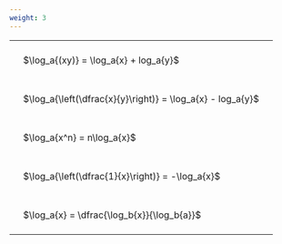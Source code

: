 ```yaml
---
weight: 3
---
```


<style type="text/css">
#T_d39ff th.col_heading {
  text-align: left;
  font-size: 1em;
}
#T_d39ff td {
  text-align: left;
  font-size: 1em;
  padding: 1.5em;
}
</style>
<table id="T_d39ff">
  <thead>
  </thead>
  <tbody>
    <tr>
      <td id="T_d39ff_row0_col0" class="data row0 col0" >$\log_a{(xy)} = \log_a{x} + log_a{y}$</td>
    </tr>
    <tr>
      <td id="T_d39ff_row1_col0" class="data row1 col0" >$\log_a{\left(\dfrac{x}{y}\right)} = \log_a{x} - log_a{y}$</td>
    </tr>
    <tr>
      <td id="T_d39ff_row2_col0" class="data row2 col0" >$\log_a{x^n} = n\log_a{x}$</td>
    </tr>
    <tr>
      <td id="T_d39ff_row3_col0" class="data row3 col0" >$\log_a{\left(\dfrac{1}{x}\right)} = -\log_a{x}$</td>
    </tr>
    <tr>
      <td id="T_d39ff_row4_col0" class="data row4 col0" >$\log_a{x} = \dfrac{\log_b{x}}{\log_b{a}}$</td>
    </tr>
  </tbody>
</table>
